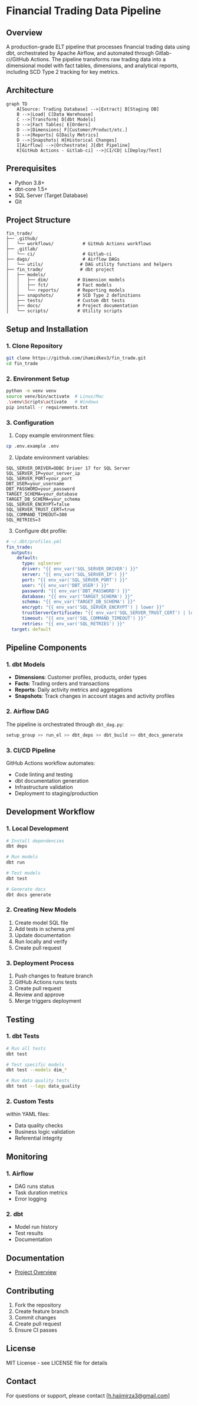 # Financial Trading Data Pipeline

## Overview
A production-grade ELT pipeline that processes financial trading data using dbt, orchestrated by Apache Airflow, and automated through Gitlab-ci/GitHub Actions. The pipeline transforms raw trading data into a dimensional model with fact tables, dimensions, and analytical reports, including SCD Type 2 tracking for key metrics.

## Architecture
```mermaid
graph TD
    A[Source: Trading Database] -->|Extract| B[Staging DB]
    B -->|Load| C[Data Warehouse]
    C -->|Transform| D[dbt Models]
    D -->|Fact Tables| E[Orders]
    D -->|Dimensions| F[Customer/Product/etc.]
    D -->|Reports| G[Daily Metrics]
    D -->|Snapshots| H[Historical Changes]
    I[Airflow] -->|Orchestrate| J[dbt Pipeline]
    K[GitHub Actions - Gitlab-ci] -->|CI/CD| L[Deploy/Test]
```

## Prerequisites
- Python 3.8+
- dbt-core 1.5+
- SQL Server (Target Database)
- Git

## Project Structure
```
fin_trade/
├── .github/
│   └── workflows/           # GitHub Actions workflows
├── .gitlab/
│   └── ci/                  # Gitlab-ci 
├── dags/                    # Airflow DAGs
│   └── utils/              # DAG utility functions and helpers
├── fin_trade/              # dbt project
│   ├── models/
│   │   ├── dim/           # Dimension models
│   │   ├── fct/           # Fact models
│   │   └── reports/       # Reporting models
│   ├── snapshots/         # SCD Type 2 definitions
│   ├── tests/             # Custom dbt tests
│   ├── docs/              # Project documentation
│   └── scripts/           # Utility scripts
```

## Setup and Installation

### 1. Clone Repository
```bash
git clone https://github.com/ihamidkev3/fin_trade.git
cd fin_trade
```

### 2. Environment Setup
```bash
python -m venv venv
source venv/bin/activate  # Linux/Mac
.\venv\Scripts\activate   # Windows
pip install -r requirements.txt
```

### 3. Configuration
1. Copy example environment files:
```bash
cp .env.example .env
```

2. Update environment variables:
```env
SQL_SERVER_DRIVER=ODBC Driver 17 for SQL Server
SQL_SERVER_IP=your_server_ip
SQL_SERVER_PORT=your_port
DBT_USER=your_username
DBT_PASSWORD=your_password
TARGET_SCHEMA=your_database
TARGET_DB_SCHEMA=your_schema
SQL_SERVER_ENCRYPT=false
SQL_SERVER_TRUST_CERT=true
SQL_COMMAND_TIMEOUT=300
SQL_RETRIES=3
```

3. Configure dbt profile:
```yaml
# ~/.dbt/profiles.yml
fin_trade:
  outputs:
    default:
      type: sqlserver
      driver: "{{ env_var('SQL_SERVER_DRIVER') }}"
      server: "{{ env_var('SQL_SERVER_IP') }}"
      port: "{{ env_var('SQL_SERVER_PORT') }}"
      user: "{{ env_var('DBT_USER') }}"
      password: "{{ env_var('DBT_PASSWORD') }}"
      database: "{{ env_var('TARGET_SCHEMA') }}"
      schema: "{{ env_var('TARGET_DB_SCHEMA') }}"
      encrypt: "{{ env_var('SQL_SERVER_ENCRYPT') | lower }}"
      trustServerCertificate: "{{ env_var('SQL_SERVER_TRUST_CERT') | lower }}"
      timeout: "{{ env_var('SQL_COMMAND_TIMEOUT') }}"
      retries: "{{ env_var('SQL_RETRIES') }}"
  target: default
```

## Pipeline Components

### 1. dbt Models
- **Dimensions**: Customer profiles, products, order types
- **Facts**: Trading orders and transactions
- **Reports**: Daily activity metrics and aggregations
- **Snapshots**: Track changes in account stages and activity profiles

### 2. Airflow DAG
The pipeline is orchestrated through `dbt_dag.py`:
```python
setup_group >> run_el >> dbt_deps >> dbt_build >> dbt_docs_generate 
```

### 3. CI/CD Pipeline
GitHub Actions workflow automates:
- Code linting and testing
- dbt documentation generation
- Infrastructure validation
- Deployment to staging/production

## Development Workflow

### 1. Local Development
```bash
# Install dependencies
dbt deps

# Run models
dbt run

# Test models
dbt test

# Generate docs
dbt docs generate

```

### 2. Creating New Models
1. Create model SQL file
2. Add tests in schema.yml
3. Update documentation
4. Run locally and verify
5. Create pull request

### 3. Deployment Process
1. Push changes to feature branch
2. GitHub Actions runs tests
3. Create pull request
4. Review and approve
5. Merge triggers deployment

## Testing

### 1. dbt Tests
```bash
# Run all tests
dbt test

# Test specific models
dbt test --models dim_*

# Run data quality tests
dbt test --tags data_quality
```

### 2. Custom Tests
within YAML files:
- Data quality checks
- Business logic validation
- Referential integrity

## Monitoring

### 1. Airflow
- DAG runs status
- Task duration metrics
- Error logging

### 2. dbt
- Model run history
- Test results
- Documentation

## Documentation
- [Project Overview](fin_trade_dbt/docs/project_overview.md)

## Contributing
1. Fork the repository
2. Create feature branch
3. Commit changes
4. Create pull request
5. Ensure CI passes

## License
MIT License - see LICENSE file for details

## Contact
For questions or support, please contact [h.hajimirza3@gmail.com] 